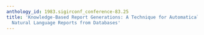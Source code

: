 ```yaml
---
anthology_id: 1983.sigirconf_conference-83.25
title: 'Knowledge-Based Report Generations: A Technique for Automatically Generating
  Natural Language Reports from Databases'
---
```

